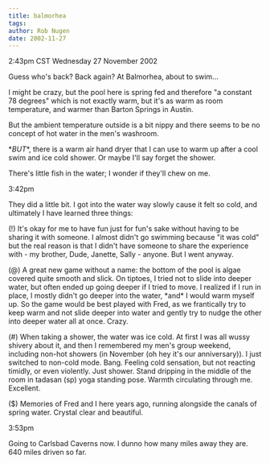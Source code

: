```yaml
---
title: balmorhea
tags: 
author: Rob Nugen
date: 2002-11-27
---
```


<p class=date>2:43pm CST Wednesday 27 November 2002</p>

<p>Guess who's back?  Back again?  At Balmorhea, about to swim...</p>

<p>I might be crazy, but the pool here is spring fed and therefore "a
constant 78 degrees" which is not exactly warm, but it's as warm as
room temperature, and warmer than Barton Springs in Austin.</p>

<p>But the ambient temperature outside is a bit nippy and there seems
to be no concept of hot water in the men's washroom.</p>

<p>*<em>BUT</em>*, there is a warm air hand dryer that I can use to
warm up after a cool swim and ice cold shower.  Or maybe I'll say
forget the shower.</p>

<p>There's little fish in the water; I wonder if they'll chew on me.</p>

<p class=date>3:42pm</p>

<p>They did a little bit.  I got into the water way slowly cause it
felt so cold, and ultimately I have learned three things:</p>

<p>(!) It's okay for me to have fun just for fun's sake without having
to be sharing it with someone.  I almost didn't go swimming because
"it was cold" but the real reason is that I didn't have someone to
share the experience with - my brother, Dude, Janette, Sally -
anyone.  But I went anyway.</p>

<p>(@) A great new game without a name:  the bottom of the pool is
algae covered quite smooth and slick.  On tiptoes, I tried not to
slide into deeper water, but often ended up going deeper if I tried to
move.  I realized if I run in place, I mostly didn't go deeper into
the water, *and* I would warm myself up.  So the game would be best
played with Fred, as we frantically try to keep warm and not slide
deeper into water and gently try to nudge the other into deeper water
all at once.  Crazy.</p>

<p>(#) When taking a shower, the water was ice cold.  At first I was
all wussy shivery about it, and then I remembered my men's group
weekend, including non-hot showers (in November (oh hey it's our
anniversary)).  I just switched to non-cold mode.  Bang.  Feeling cold
sensation, but not reacting timidly, or even violently.  Just shower.
Stand dripping in the middle of the room in tadasan (sp) yoga standing
pose.  Warmth circulating through me.  Excellent.</p>

<p>($) Memories of Fred and I here years ago, running alongside the
canals of spring water.  Crystal clear and beautiful.</p>

<p class=date>3:53pm</p>

<p>Going to Carlsbad Caverns now.  I dunno how many miles away they
are.  640 miles driven so far.</p>
